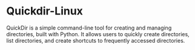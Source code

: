 # Quickdir-Linux
QuickDir is a simple command-line tool for creating and managing directories, built with Python. It allows users to quickly create directories, list directories, and create shortcuts to frequently accessed directories. 
